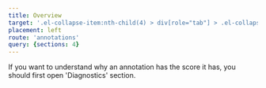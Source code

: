 ```yaml
---
title: Overview
target: '.el-collapse-item:nth-child(4) > div[role="tab"] > .el-collapse-item__header'
placement: left
route: 'annotations'
query: {sections: 4}
---
```


If you want to understand why an annotation has the score it has,
you should first open 'Diagnostics' section.
